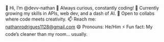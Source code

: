 👋 Hi, I’m @devv-nathan
👀 Always curious, constantly coding!
🌱 Currently growing my skills in APIs, web dev, and a dash of AI.
💞️ Open to collabs where code meets creativity.
📫 Reach me: nathanrodrigues1128@gmail.com
😄 Pronouns: He/Him
⚡ Fun fact: My code’s cleaner than my room... usually.
<!---
devv-nathan/devv-nathan is a ✨ special ✨ repository because its `README.md` (this file) appears on your GitHub profile.
You can click the Preview link to take a look at your changes.
--->
